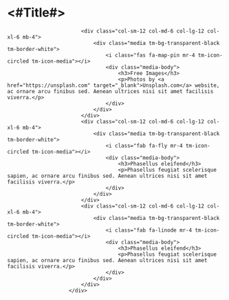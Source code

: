 #  <#Title#>
                            <div class="col-sm-12 col-md-6 col-lg-12 col-xl-6 mb-4">
                                <div class="media tm-bg-transparent-black tm-border-white">
                                    <i class="fas fa-map-pin mr-4 tm-icon-circled tm-icon-media"></i>    
                                    <div class="media-body">
                                        <h3>Free Images</h3>
                                        <p>Photos by <a href="https://unsplash.com" target="_blank">Unsplash.com</a> website, ac ornare arcu finibus sed. Aenean ultrices nisi sit amet facilisis viverra.</p>    
                                    </div>
                                </div>
                            </div>
                            <div class="col-sm-12 col-md-6 col-lg-12 col-xl-6 mb-4">
                                <div class="media tm-bg-transparent-black tm-border-white">
                                    <i class="fab fa-fly mr-4 tm-icon-circled tm-icon-media"></i>
                                    <div class="media-body">
                                        <h3>Phasellus eleifend</h3>
                                        <p>Phasellus feugiat scelerisque sapien, ac ornare arcu finibus sed. Aenean ultrices nisi sit amet facilisis viverra.</p>        
                                    </div>
                                </div>
                            </div>
                            <div class="col-sm-12 col-md-6 col-lg-12 col-xl-6 mb-4">
                                <div class="media tm-bg-transparent-black tm-border-white">
                                    <i class="fab fa-linode mr-4 tm-icon-circled tm-icon-media"></i>
                                    <div class="media-body">
                                        <h3>Phasellus eleifend</h3>
                                        <p>Phasellus feugiat scelerisque sapien, ac ornare arcu finibus sed. Aenean ultrices nisi sit amet facilisis viverra.</p>    
                                    </div>
                                </div>
                            </div>                              
                        </div>                               
